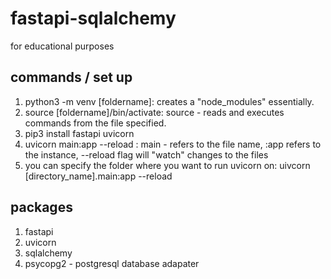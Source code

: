 # fastapi-sqlalchemy

for educational purposes

## commands / set up

1. python3 -m venv [foldername]: creates a "node_modules" essentially.
2. source [foldername]/bin/activate: source - reads and executes commands from the file specified.
3. pip3 install fastapi uvicorn
4. uvicorn main:app --reload : main - refers to the file name, :app refers to the instance, --reload flag will "watch" changes to the files
5. you can specify the folder where you want to run uvicorn on: uivcorn [directory_name].main:app --reload

## packages

1. fastapi
2. uvicorn
3. sqlalchemy
4. psycopg2 - postgresql database adapater
